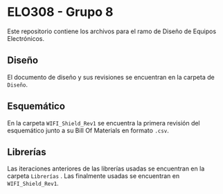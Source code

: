 # ELO308 - Grupo 8
Este repositorio contiene los archivos para el ramo de  Diseño de Equipos Electrónicos.
## Diseño
El documento de diseño y sus revisiones se encuentran en la carpeta de ```Diseño```.

## Esquemático
En la carpeta ```WIFI_Shield_Rev1``` se encuentra la primera revisión del esquemático junto a su Bill Of Materials en formato ```.csv```. 

## Librerías
Las iteraciones anteriores de las librerías usadas se encuentran en la carpeta ```Librerías``` . Las finalmente usadas se encuentran en ```WIFI_Shield_Rev1```.
